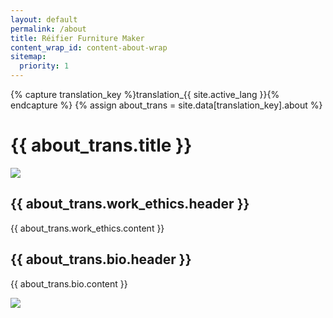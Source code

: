 ```yaml
---
layout: default
permalink: /about
title: Réifier Furniture Maker
content_wrap_id: content-about-wrap
sitemap:
  priority: 1
---
```


{% capture translation_key %}translation_{{ site.active_lang }}{% endcapture %}
{% assign about_trans = site.data[translation_key].about %}

<h1>{{ about_trans.title }}</h1>


<div id="work-ethic-wrap" class="about-block-wrap">

<div>
<img src="{{ '/assets/photo/creation/kubus/kubus_3.webp' | relative_url }}">
</div>

<div markdown="1">

<h2>{{ about_trans.work_ethics.header }}</h2>

{{ about_trans.work_ethics.content }}

</div>
</div>


<div id="biography-wrap" class="about-block-wrap">

<div>

<h2>{{ about_trans.bio.header }}</h2>

<p>{{ about_trans.bio.content }}</p>

</div>

<div>
<img src="{{ '/assets/photo/portrait/portrait_5.webp' | relative_url }}">
</div>

</div>
